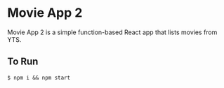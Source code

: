 # Movie App 2

Movie App 2 is a simple function-based React app that lists movies from YTS.

## To Run

`$ npm i && npm start`
